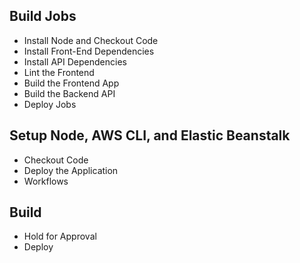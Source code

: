## Build Jobs

* Install Node and Checkout Code
* Install Front-End Dependencies
* Install API Dependencies
* Lint the Frontend
* Build the Frontend App
* Build the Backend API
* Deploy Jobs

## Setup Node, AWS CLI, and Elastic Beanstalk
* Checkout Code
* Deploy the Application
* Workflows

## Build
* Hold for Approval
* Deploy